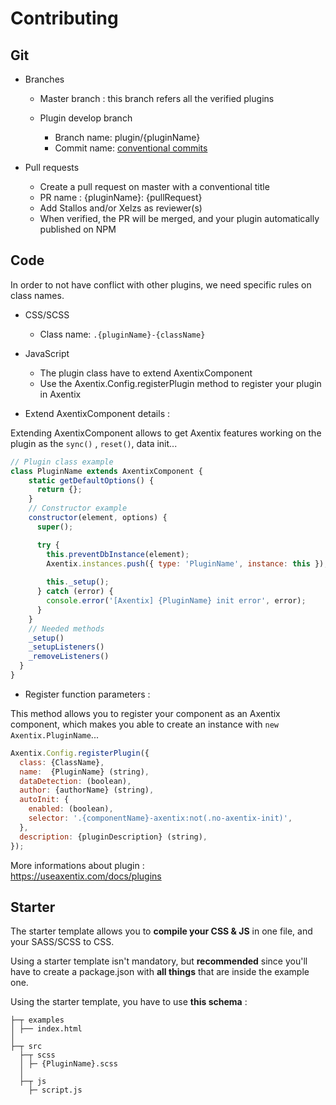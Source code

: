 # Contributing

## Git
  - Branches
    - Master branch : this branch refers all the verified plugins

    - Plugin develop branch
      - Branch name: plugin/{pluginName}
      - Commit name: [conventional commits](https://www.conventionalcommits.org/en/v1.0.0/)

  - Pull requests
    - Create a pull request on master with a conventional title
    - PR name : {pluginName}: {pullRequest}
    - Add Stallos and/or Xelzs as reviewer(s)
    - When verified, the PR will be merged, and your plugin automatically published on NPM

## Code

In order to not have conflict with other plugins, we need specific rules on class names.

  - CSS/SCSS
    - Class name: `.{pluginName}-{className}`

  - JavaScript
    - The plugin class have to extend AxentixComponent
    - Use the Axentix.Config.registerPlugin method to register your plugin in Axentix

  - Extend AxentixComponent details :

Extending AxentixComponent allows to get Axentix features working on the plugin as the `sync()` , `reset()`, data init...
```js
// Plugin class example
class PluginName extends AxentixComponent {
    static getDefaultOptions() {
      return {};
    }
    // Constructor example
    constructor(element, options) {
      super();

      try {
        this.preventDbInstance(element);
        Axentix.instances.push({ type: 'PluginName', instance: this });
        
        this._setup();
      } catch (error) {
        console.error('[Axentix] {PluginName} init error', error);
      }
    }
    // Needed methods
    _setup()
    _setupListeners()
    _removeListeners()
  }
}
```
  - Register function parameters :

This method allows you to register your component as an Axentix component, which makes you able to create an instance with  `new Axentix.PluginName`...
```js
Axentix.Config.registerPlugin({
  class: {ClassName},
  name:  {PluginName} (string),
  dataDetection: (boolean),
  author: {authorName} (string),
  autoInit: {
    enabled: (boolean),
    selector: '.{componentName}-axentix:not(.no-axentix-init)',
  },
  description: {pluginDescription} (string),
});
```

More informations about plugin :  
https://useaxentix.com/docs/plugins

## Starter

The starter template allows you to **compile your CSS & JS** in one file, and your SASS/SCSS to CSS.

Using a starter template isn't mandatory, but **recommended** since you'll have to create a package.json with **all things** that are inside the example one.

Using the starter template, you have to use **this schema** :

```
├─┬ examples
│ ├── index.html
│
├─┬ src
  ├─┬ scss
  │ ├─ {PluginName}.scss
  │
  ├─┬ js
    ├─ script.js
```